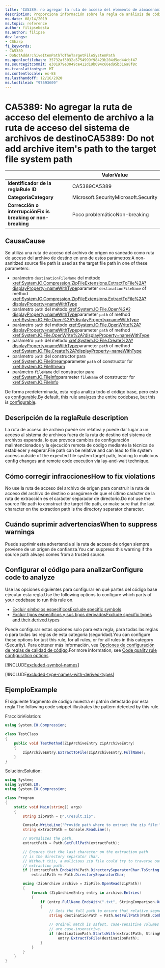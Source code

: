 ```yaml
---
title: 'CA5389: no agregar la ruta de acceso del elemento de almacenamiento a la ruta de acceso del sistema de archivos de destino (análisis de código)'
description: Proporciona información sobre la regla de análisis de código CA5389, incluidas las causas, cómo corregir las infracciones y cuándo suprimirlas.
ms.date: 08/14/2019
ms.topic: reference
author: filipsebesta
ms.author: filipse
dev_langs:
- CSharp
f1_keywords:
- CA5389
- DoNotAddArchiveItemPathToTheTargetFileSystemPath
ms.openlocfilehash: 35732af3032a5754999f98423b204d5ed44cbf47
ms.sourcegitcommit: e301979e3049ce412d19b094c60ed95b316a8f8c
ms.translationtype: MT
ms.contentlocale: es-ES
ms.lasthandoff: 12/16/2020
ms.locfileid: "97593609"
---
```

# <a name="ca5389-do-not-add-archive-items-path-to-the-target-file-system-path"></a><span data-ttu-id="f6610-103">CA5389: No agregar la ruta de acceso del elemento de archivo a la ruta de acceso del sistema de archivos de destino</span><span class="sxs-lookup"><span data-stu-id="f6610-103">CA5389: Do not add archive item's path to the target file system path</span></span>

| | <span data-ttu-id="f6610-104">Valor</span><span class="sxs-lookup"><span data-stu-id="f6610-104">Value</span></span> |
|-|-|
| <span data-ttu-id="f6610-105">**Identificador de la regla**</span><span class="sxs-lookup"><span data-stu-id="f6610-105">**Rule ID**</span></span> |<span data-ttu-id="f6610-106">CA5389</span><span class="sxs-lookup"><span data-stu-id="f6610-106">CA5389</span></span>|
| <span data-ttu-id="f6610-107">**Categoría**</span><span class="sxs-lookup"><span data-stu-id="f6610-107">**Category**</span></span> |<span data-ttu-id="f6610-108">Microsoft.Security</span><span class="sxs-lookup"><span data-stu-id="f6610-108">Microsoft.Security</span></span>|
| <span data-ttu-id="f6610-109">**Corrección o interrupción**</span><span class="sxs-lookup"><span data-stu-id="f6610-109">**Fix is breaking or non-breaking**</span></span> |<span data-ttu-id="f6610-110">Poco problemático</span><span class="sxs-lookup"><span data-stu-id="f6610-110">Non-breaking</span></span>|

## <a name="cause"></a><span data-ttu-id="f6610-111">Causa</span><span class="sxs-lookup"><span data-stu-id="f6610-111">Cause</span></span>

<span data-ttu-id="f6610-112">Se utiliza una ruta de acceso del archivo de origen no saneado como ruta de acceso del archivo de destino en uno de estos parámetros:</span><span class="sxs-lookup"><span data-stu-id="f6610-112">A non-sanitized source file path is used as the target file path in one of these parameters:</span></span>

- <span data-ttu-id="f6610-113">parámetro `destinationFileName` del método <xref:System.IO.Compression.ZipFileExtensions.ExtractToFile%2A?displayProperty=nameWithType></span><span class="sxs-lookup"><span data-stu-id="f6610-113">parameter `destinationFileName` of method <xref:System.IO.Compression.ZipFileExtensions.ExtractToFile%2A?displayProperty=nameWithType></span></span>
- <span data-ttu-id="f6610-114">parámetro `path` del método <xref:System.IO.File.Open%2A?displayProperty=nameWithType></span><span class="sxs-lookup"><span data-stu-id="f6610-114">parameter `path` of method <xref:System.IO.File.Open%2A?displayProperty=nameWithType></span></span>
- <span data-ttu-id="f6610-115">parámetro `path` del método <xref:System.IO.File.OpenWrite%2A?displayProperty=nameWithType></span><span class="sxs-lookup"><span data-stu-id="f6610-115">parameter `path` of method <xref:System.IO.File.OpenWrite%2A?displayProperty=nameWithType></span></span>
- <span data-ttu-id="f6610-116">parámetro `path` del método <xref:System.IO.File.Create%2A?displayProperty=nameWithType></span><span class="sxs-lookup"><span data-stu-id="f6610-116">parameter `path` of method <xref:System.IO.File.Create%2A?displayProperty=nameWithType></span></span>
- <span data-ttu-id="f6610-117">parámetro `path` del constructor para <xref:System.IO.FileStream></span><span class="sxs-lookup"><span data-stu-id="f6610-117">parameter `path` of constructor for <xref:System.IO.FileStream></span></span>
- <span data-ttu-id="f6610-118">parámetro `fileName` del constructor para <xref:System.IO.FileInfo></span><span class="sxs-lookup"><span data-stu-id="f6610-118">parameter `fileName` of constructor for <xref:System.IO.FileInfo></span></span>

<span data-ttu-id="f6610-119">De forma predeterminada, esta regla analiza todo el código base, pero esto es [configurable](#configure-code-to-analyze).</span><span class="sxs-lookup"><span data-stu-id="f6610-119">By default, this rule analyzes the entire codebase, but this is [configurable](#configure-code-to-analyze).</span></span>

## <a name="rule-description"></a><span data-ttu-id="f6610-120">Descripción de la regla</span><span class="sxs-lookup"><span data-stu-id="f6610-120">Rule description</span></span>

<span data-ttu-id="f6610-121">La ruta de acceso de archivo puede ser relativa y puede dar lugar a un acceso al sistema de archivos fuera de la ruta de destino del sistema de archivos esperada, lo que provoca cambios de configuración malintencionados y la ejecución remota de código mediante la técnica de establecer y esperar.</span><span class="sxs-lookup"><span data-stu-id="f6610-121">File path can be relative and can lead to file system access outside of the expected file system target path, leading to malicious config changes and remote code execution via lay-and-wait technique.</span></span>

## <a name="how-to-fix-violations"></a><span data-ttu-id="f6610-122">Cómo corregir infracciones</span><span class="sxs-lookup"><span data-stu-id="f6610-122">How to fix violations</span></span>

<span data-ttu-id="f6610-123">No use la ruta de acceso del archivo de origen para construir la ruta de acceso del archivo de destino o asegúrese de que el último carácter de la ruta de extracción es el carácter separador de directorio.</span><span class="sxs-lookup"><span data-stu-id="f6610-123">Do not use the source file path to construct the target file path, or make sure that the last character on the extraction path is the directory separator character.</span></span>

## <a name="when-to-suppress-warnings"></a><span data-ttu-id="f6610-124">Cuándo suprimir advertencias</span><span class="sxs-lookup"><span data-stu-id="f6610-124">When to suppress warnings</span></span>

<span data-ttu-id="f6610-125">Puede suprimir esta advertencia si la ruta de acceso de origen siempre proviene de un origen de confianza.</span><span class="sxs-lookup"><span data-stu-id="f6610-125">You can suppress this warning if the source path always comes from a trusted source.</span></span>

## <a name="configure-code-to-analyze"></a><span data-ttu-id="f6610-126">Configurar el código para analizar</span><span class="sxs-lookup"><span data-stu-id="f6610-126">Configure code to analyze</span></span>

<span data-ttu-id="f6610-127">Use las opciones siguientes para configurar en qué partes del código base ejecutar esta regla.</span><span class="sxs-lookup"><span data-stu-id="f6610-127">Use the following options to configure which parts of your codebase to run this rule on.</span></span>

- [<span data-ttu-id="f6610-128">Excluir símbolos específicos</span><span class="sxs-lookup"><span data-stu-id="f6610-128">Exclude specific symbols</span></span>](#exclude-specific-symbols)
- [<span data-ttu-id="f6610-129">Excluir tipos específicos y sus tipos derivados</span><span class="sxs-lookup"><span data-stu-id="f6610-129">Exclude specific types and their derived types</span></span>](#exclude-specific-types-and-their-derived-types)

<span data-ttu-id="f6610-130">Puede configurar estas opciones solo para esta regla, para todas las reglas o para todas las reglas de esta categoría (seguridad).</span><span class="sxs-lookup"><span data-stu-id="f6610-130">You can configure these options for just this rule, for all rules, or for all rules in this category (Security).</span></span> <span data-ttu-id="f6610-131">Para obtener más información, vea [Opciones de configuración de reglas de calidad de código](../code-quality-rule-options.md).</span><span class="sxs-lookup"><span data-stu-id="f6610-131">For more information, see [Code quality rule configuration options](../code-quality-rule-options.md).</span></span>

[!INCLUDE[excluded-symbol-names](~/includes/code-analysis/excluded-symbol-names.md)]

[!INCLUDE[excluded-type-names-with-derived-types](~/includes/code-analysis/excluded-type-names-with-derived-types.md)]

## <a name="example"></a><span data-ttu-id="f6610-132">Ejemplo</span><span class="sxs-lookup"><span data-stu-id="f6610-132">Example</span></span>

<span data-ttu-id="f6610-133">El siguiente fragmento de código muestra el patrón detectado por esta regla.</span><span class="sxs-lookup"><span data-stu-id="f6610-133">The following code snippet illustrates the pattern detected by this rule.</span></span>

<span data-ttu-id="f6610-134">Fracción</span><span class="sxs-lookup"><span data-stu-id="f6610-134">Violation:</span></span>

```csharp
using System.IO.Compression;

class TestClass
{
    public void TestMethod(ZipArchiveEntry zipArchiveEntry)
    {
        zipArchiveEntry.ExtractToFile(zipArchiveEntry.FullName);
    }
}
```

<span data-ttu-id="f6610-135">Solución:</span><span class="sxs-lookup"><span data-stu-id="f6610-135">Solution:</span></span>

```csharp
using System;
using System.IO;
using System.IO.Compression;

class Program
{
    static void Main(string[] args)
    {
        string zipPath = @".\result.zip";

        Console.WriteLine("Provide path where to extract the zip file:");
        string extractPath = Console.ReadLine();

        // Normalizes the path.
        extractPath = Path.GetFullPath(extractPath);

        // Ensures that the last character on the extraction path
        // is the directory separator char.
        // Without this, a malicious zip file could try to traverse outside of the expected
        // extraction path.
        if (!extractPath.EndsWith(Path.DirectorySeparatorChar.ToString(), StringComparison.Ordinal))
            extractPath += Path.DirectorySeparatorChar;

        using (ZipArchive archive = ZipFile.OpenRead(zipPath))
        {
            foreach (ZipArchiveEntry entry in archive.Entries)
            {
                if (entry.FullName.EndsWith(".txt", StringComparison.OrdinalIgnoreCase))
                {
                    // Gets the full path to ensure that relative segments are removed.
                    string destinationPath = Path.GetFullPath(Path.Combine(extractPath, entry.FullName));

                    // Ordinal match is safest, case-sensitive volumes can be mounted within volumes that
                    // are case-insensitive.
                    if (destinationPath.StartsWith(extractPath, StringComparison.Ordinal))
                        entry.ExtractToFile(destinationPath);
                }
            }
        }
    }
}
```
